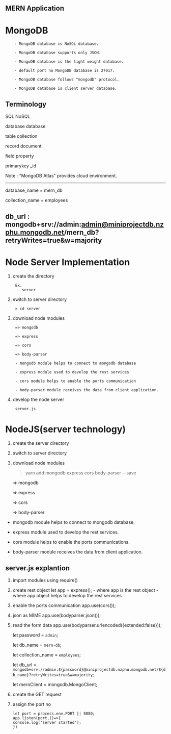 ## MERN Application

# MongoDB

        - MongoDB database is NoSQL database.

        - MongoDB database supports only JSON.

        - MongoDB database is the light weight database.

        - default port no MongoDB database is 27017.

        - MongoDB database follows "mongodb" protocol.

        - MongoDB database is client server database.

## Terminology

SQL NoSQL

database database

table collection

record document

field property

primarykey \_id

Note : "MongoDB Atlas" provides cloud environment.

---

database_name = mern_db

collection_name = employees

## db_url : mongodb+srv://admin:admin@miniprojectdb.nzphu.mongodb.net/mern_db?retryWrites=true&w=majority

# Node Server Implementation

1.  create the directory

         Ex.
            server

2.  switch to server directory

         > cd server

3.  download node modules

         => mongodb

         => express

         => cors

         => body-parser

         - mongodb module helps to connect to mongodb database

         - express module used to develop the rest services

         - cors module helps to enable the ports communication

         - body-parser module receives the data from client application.

4.  develop the node server

         server.js

# NodeJS(server technology)

1. create the server directory

2. switch to server directory

3. download node modules

   > yarn add mongodb express cors body-parser --save

   => mongodb

   => express

   => cors

   => body-parser

- mongodb module helps to connect to mongodb database.

- express module used to develop the rest services.

- cors module helps to enable the ports communications.

- body-parser module receives the data from client application.

## server.js explantion

1.  import modules using require()

2.  create rest object
    let app = express(); - where app is the rest object - where app object helps to develop the rest services
3.  enable the ports communication
    app.use(cors());

4.  json as MIME
    app.use(bodyparser.json());

5.  read the form data
    app.use(bodyparser.urlencoded({extended:false}));

    let password = `admin`;

    let db_name = `mern-db`;

    let collection_name = `employees`;

    let db_url = `mongodb+srv://admin:${password}@miniprojectdb.nzphu.mongodb.net/${db_name}?retryWrites=true&w=majority`;

    let mernClient = mongodb.MongoClient;

6.  create the GET request

7.  assign the port no

        let port = process.env.PORT || 8080;
        app.listen(port,()=>{
        console.log("server started");
        })
